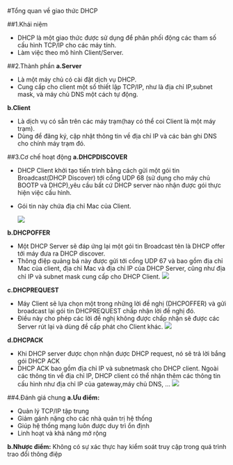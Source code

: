 #Tổng quan về giao thức DHCP

##1.Khái niệm
* DHCP là một giao thức được sử dụng để phân phối động các tham số cấu hình TCP/IP cho các máy tính.
* Làm việc theo mô hình Client/Server.

##2.Thành phần
**a.Server**
* Là một máy chủ có cài đặt dịch vụ DHCP.
* Cung cấp cho client một số thiết lập TCP/IP, như là địa chỉ IP,subnet mask, và máy chủ DNS một cách tự động.

**b.Client**
* Là dịch vụ có sẵn trên các máy trạm(hay có thể coi Client là một máy trạm).
* Dùng để đăng ký, cập nhật thông tin về địa chỉ IP và các bản ghi DNS cho chính máy trạm đó.

##3.Cơ chế hoạt động
**a.DHCPDISCOVER**
* DHCP Client khởi tạo tiến trình bằng cách gửi một gói tin Broadcast(DHCP Discover) tới cổng UDP 68 (sử dụng cho máy chủ BOOTP và DHCP),yêu cầu bất cứ DHCP server nào nhận được gói thực hiện việc cấu hình.
* Gói tin này chứa địa chỉ Mac của Client.

    <img src="http://i.imgur.com/6CTRt1Y.png">

**b.DHCPOFFER**
* Một DHCP Server sẽ đáp ứng lại một gói tin Broadcast tên là DHCP offer tới máy đưa ra DHCP discover.
* Thông điệp quảng bá này được gửi tới cổng UDP 67 và bao gồm địa chỉ Mac của client, địa chỉ Mac và địa chỉ IP của DHCP Server, cũng như địa chỉ IP và subnet mask cung cấp cho DHCP Client.
    <img src="http://i.imgur.com/6swRJCv.png">

**c.DHCPREQUEST**
* Máy Client sẽ lựa chọn một trong những lời đề nghị (DHCPOFFER) và gửi broadcast lại gói tin DHCPREQUEST chấp nhận lời đề nghị đó.
* Điều này cho phép các lời đề nghị không được chấp nhận sẽ được các Server rút lại và dùng đề cấp phát cho Client khác.
    <img src="http://i.imgur.com/z49IVAU.png">

**d.DHCPACK**
* Khi DHCP server được chọn nhận được DHCP request, nó sẽ trả lời bắng gói DHCP ACK
* DHCP ACK bao gồm địa chỉ IP và subnetmask cho DHCP client. Ngoài các thông tin về địa chỉ IP, DHCP client có thể nhận thêm các thông tin cấu hình như địa chỉ IP của gateway,máy chủ DNS, ...
    <img src="http://i.imgur.com/SEBK1Mg.png">

##4.Đánh giá chung
**a.Ưu điểm:**
* Quản lý TCP/IP tập trung
* Giảm gánh nặng cho các nhà quản trị hệ thống
* Giúp hệ thống mạng luôn được duy trì ổn định
* Linh hoạt và khả năng mở rộng

**b.Nhược điểm:**
Không có sự xác thực hay kiểm soát truy cập trong quá trình trao đổi thông điệp

